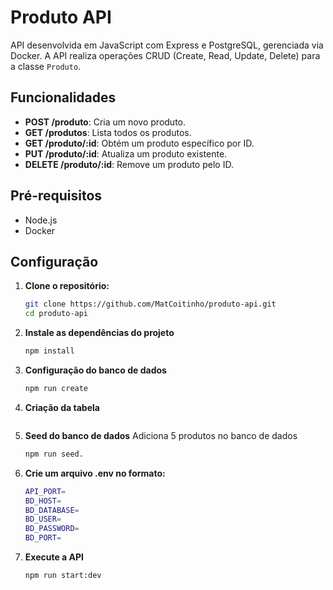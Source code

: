 # Produto API

API desenvolvida em JavaScript com Express e PostgreSQL, gerenciada via Docker. A API realiza operações CRUD (Create, Read, Update, Delete) para a classe `Produto`.

## Funcionalidades
- **POST /produto**: Cria um novo produto.
- **GET /produtos**: Lista todos os produtos.
- **GET /produto/:id**: Obtém um produto específico por ID.
- **PUT /produto/:id**: Atualiza um produto existente.
- **DELETE /produto/:id**: Remove um produto pelo ID.

## Pré-requisitos
- Node.js
- Docker

## Configuração

1. **Clone o repositório:**
   ```bash
   git clone https://github.com/MatCoitinho/produto-api.git
   cd produto-api

2. **Instale as dependências do projeto**
    ```bash
    npm install

3. **Configuração do banco de dados**
    ```bash
    npm run create

4. **Criação da tabela**
    ```bash

5. **Seed do banco de dados**
    Adiciona 5 produtos no banco de dados
    ```bash
    npm run seed. 

6. **Crie um arquivo .env no formato:**
    ```bash
    API_PORT=
    BD_HOST=
    BD_DATABASE= 
    BD_USER= 
    BD_PASSWORD= 
    BD_PORT=

7. **Execute a API**
    ```bash
    npm run start:dev
